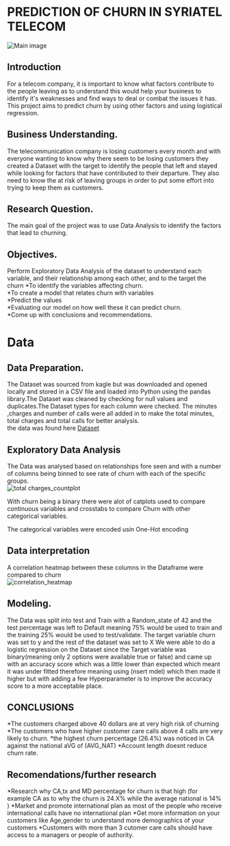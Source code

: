 # PREDICTION OF CHURN IN SYRIATEL TELECOM <br>
![Main image](https://www.itnewsafrica.com/wp-content/uploads/2020/05/Telecoms.jpg)

## Introduction <br>
For a telecom company, it is important to know what factors contribute to the people leaving as to understand this would help your business to identify it's weaknesses and find ways to deal or combat the issues it has. <br>
This project aims to predict churn by using other factors and using logistical regression.

## Business Understanding.
The telecommunication company is losing customers every month and with everyone wanting to know why there seem to be losing customers they created a Dataset with the target to identify the people that left and stayed while looking for factors that have contributed to their departure.
They also need to know the at risk of leaving groups in order to put some effort into trying to keep them as customers.

## Research Question.
The main goal of the project was to use Data Analysis to identify the factors that lead to churning.

## Objectives.
Perform Exploratory Data Analysis of the dataset to understand each variable, and their relationship among each other, and to the target the churn
*To identify the variables affecting churn.<br>
*To create a model that relates churn with variables <br>
*Predict the values <br>
*Evaluating our model on how well these it can predict churn.<br>
*Come up with conclusions and recommendations.<br> 
# Data

## Data Preparation.
The Dataset was sourced from kagle but was downloaded and opened locally and stored in a CSV file and loaded into Python using the pandas library.The Dataset was cleaned by checking for null values and duplicates.The Dataset types for each column were checked. The minutes ,charges and number of calls were all added in to make the total minutes, total charges and total calls for better analysis.<br>
the data was found here [Dataset](https://www.kaggle.com/datasets/becksddf/churn-in-telecoms-dataset/download?datasetVersionNumber=1)
## Exploratory Data Analysis
The Data was analysed based on relationships fore seen and with a number of columns being binned to see rate of churn with each of the specific groups.<br>
![total charges_countplot](https://user-images.githubusercontent.com/117269915/218333029-9e34fe9d-a5b1-4d16-8448-e96db44e13fa.png)


With churn being a binary there were alot of catplots used to compare continuous variables and crosstabs to compare Churn with other categorical variables.<br>

The categorical variables were encoded usin One-Hot encoding 


## Data interpretation
A correlation heatmap between these columns in the Dataframe were compared to churn<br>
![correlation_heatmap](https://user-images.githubusercontent.com/117269915/218333045-c132788e-27af-466c-afab-94bcb4868ce7.png)



## Modeling.
The Data was split into test and Train with a Random_state of 42 and the test percentage was left to Default meaning 75% would be used to train and the training 25% would be used to test/validate. The target variable churn was set to y and the rest of the dataset was set to X 
We were able to do a logistic regression on the Dataset since the Target variable was binary(meaning only 2 options were available true or false) and came up with an accuracy score which was a little lower than expected which meant it was under fitted therefore meaning using (nsert mdel) which then made it higher but with adding a few Hyperparameter is to improve the accuracy score to a more acceptable place.

## CONCLUSIONS
*The customers charged above 40 dollars are at very high risk of churning
*The customers who have higher customer care calls above 4 calls are very likely to churn.
*the highest churn percentage (26.4%) was noticed in CA against the national aVG of (AVG_NAT)
*Account length doesnt reduce churn rate.
## Recomendations/further research
*Research why CA,tx and MD percentage for churn is that high (for example CA as to why the churn is 24.X% while the average national is 14% )
*Market and promote international plan as most of the people who receive international calls have no international plan
*Get more information on your customers like Age,gender to understand more demographics of your customers
*Customers with more than 3 cutomer care calls should have access to a managers or people of authority.



